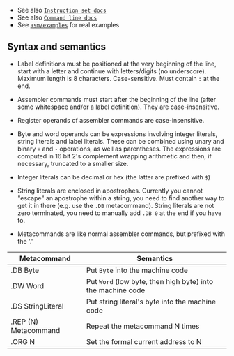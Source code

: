 - See also [`Instruction set docs`](instruction_set.md)
- See also [`Command line docs`](command_line.md)
- See [`asm/examples`](asm/examples) for real examples

## Syntax and semantics

- Label definitions must be positioned at the very beginning of the line, start with a letter and continue with letters/digits (no underscore). Maximum length is 8 characters. Case-sensitive. Must contain `:` at the end.

- Assembler commands must start after the beginning of the line (after some whitespace and/or a label definition). They are case-insensitive.

- Register operands of assembler commands are case-insensitive.

- Byte and word operands can be expressions involving integer literals, string literals and label literals. These can be combined using unary and binary `+` and `-` operations, as well as parentheses. The expressions are computed in 16 bit 2's complement wrapping arithmetic and then, if necessary, truncated to a smaller size.

- Integer literals can be decimal or hex (the latter are prefixed with `$`)

- String literals are enclosed in apostrophes. Currently you cannot "escape" an apostrophe within a string, you need to find another way to get it in there (e.g. use the `.DB` metacommand). String literals are not zero terminated, you need to manually add `.DB 0` at the end if you have to.

- Metacommands are like normal assembler commands, but prefixed with the '.'

| Metacommand | Semantics |
| ----------- | --------- |
| .DB Byte | Put `Byte` into the machine code |
| .DW Word | Put `Word` (low byte, then high byte) into the machine code |
| .DS StringLiteral | Put string literal's byte into the machine code |
| .REP (N) Metacommand | Repeat the metacommand N times |
| .ORG N | Set the formal current address to N |

